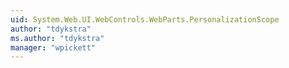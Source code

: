 ```yaml
---
uid: System.Web.UI.WebControls.WebParts.PersonalizationScope
author: "tdykstra"
ms.author: "tdykstra"
manager: "wpickett"
---
```

